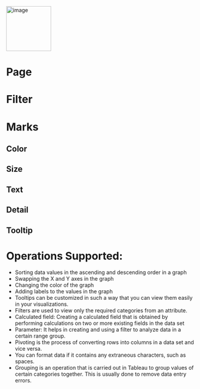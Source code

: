 <img width="120" alt="image" src="https://user-images.githubusercontent.com/73750698/168407084-aeddfcd3-901b-4e98-97c6-ef898c587868.png">

# Page

# Filter

# Marks


## Color 

## Size 

## Text

## Detail 

## Tooltip


# Operations Supported:


* Sorting data values in the ascending and descending order in a graph
* Swapping the X and Y axes in the graph
* Changing the color of the graph
* Adding labels to the values in the graph
* Tooltips can be customized in such a way that you can view them easily in your visualizations.
* Filters are used to view only the required categories from an attribute.
* Calculated field: Creating a calculated field that is obtained by performing calculations on two or more existing fields in the data set
* Parameter: It helps in creating and using a filter to analyze data in a certain range group.
* Pivoting is the process of converting rows into columns in a data set and vice versa.
* You can format data if it contains any extraneous characters, such as spaces.
* Grouping is an operation that is carried out in Tableau to group values of certain categories together. This is usually done to remove data entry errors.
